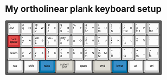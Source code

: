 My ortholinear plank keyboard setup
==================================

![Keyboard layout](https://raw.githubusercontent.com/barreiros/ortholinear/master/keyboard-layout.png)


